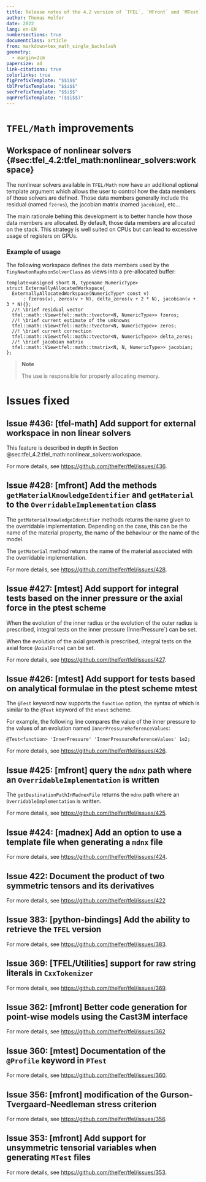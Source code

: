 ```yaml
---
title: Release notes of the 4.2 version of `TFEL`, `MFront` and `MTest`
author: Thomas Helfer
date: 2022
lang: en-EN
numbersections: true
documentclass: article
from: markdown+tex_math_single_backslash
geometry:
  - margin=2cm
papersize: a4
link-citations: true
colorlinks: true
figPrefixTemplate: "$$i$$"
tblPrefixTemplate: "$$i$$"
secPrefixTemplate: "$$i$$"
eqnPrefixTemplate: "($$i$$)"
---
```


# `TFEL/Math` improvements

## Workspace of nonlinear solvers {#sec:tfel_4.2:tfel_math:nonlinear_solvers:workspace}

The nonlinear solvers available in `TFEL/Math` now have an additional
optional template argument which allows the user to control how the data
members of those solvers are defined. Those data members generally
include the residual (named `fzeros`), the jacobian matrix (named
`jacobian`), etc...

The main rationale behing this development is to better handle how those
data members are allocated. By default, those data members are allocated
on the stack. This strategy is well suited on CPUs but can lead to
excessive usage of registers on GPUs.

### Example of usage

The following workspace defines the data members used by the
`TinyNewtonRaphsonSolverClass` as views into a pre-allocated buffer:

~~~~{.cxx}
template<unsigned short N, typename NumericType>
struct ExternallyAllocatedWorkspace{
  ExternallyAllocatedWorkspace(NumericType* const v)
      : fzeros(v), zeros(v + N), delta_zeros(v + 2 * N), jacobian(v + 3 * N){};
  //! \brief residual vector
  tfel::math::View<tfel::math::tvector<N, NumericType>> fzeros;
  //! \brief current estimate of the unknowns
  tfel::math::View<tfel::math::tvector<N, NumericType>> zeros;
  //! \brief current correction
  tfel::math::View<tfel::math::tvector<N, NumericType>> delta_zeros;
  //! \brief jacobian matrix
  tfel::math::View<tfel::math::tmatrix<N, N, NumericType>> jacobian;
};
~~~~

> **Note**
>
> The use is responsible for properly allocating memory.

# Issues fixed

## Issue #436: [tfel-math] Add support for external workspace in non linear solvers

This feature is described in depth in Section
@sec:tfel_4.2:tfel_math:nonlinear_solvers:workspace.

For more details, see <https://github.com/thelfer/tfel/issues/436>.

## Issue #428: [mfront] Add the methods `getMaterialKnowledgeIdentifier` and `getMaterial` to the `OverridableImplementation` class

The `getMaterialKnowledgeIdentifier` methods returns the name given to
the overridable implementation. Depending on the case, this can be the
name of the material property, the name of the behaviour or the name of
the model.

The `getMaterial` method returns the name of the material associated
with the overridable implementation.

For more details, see <https://github.com/thelfer/tfel/issues/428>.

## Issue #427: [mtest] Add support for integral tests based on the inner pressure or the axial force in the ptest scheme

When the evolution of the inner radius or the evolution of the outer
radius is prescribed, integral tests on the inner pressure
(InnerPressure`) can be set.

When the evolution of the axial growth is prescribed, integral tests on
the axial force (`AxialForce`) can be set.

For more details, see <https://github.com/thelfer/tfel/issues/427>.

## Issue #426: [mtest] Add support for tests based on analytical formulae in the ptest scheme mtest

The `@Test` keyword now supports the `function` option, the syntax of
which is similar to the `@Test` keyword of the `mtest` scheme.

For example, the following line compares the value of the inner pressure
to the values of an evolution named `InnerPressureReferenceValues`:

~~~~{.cxx}
@Test<function> 'InnerPressure' 'InnerPressureReferenceValues' 1e2;
~~~~

For more details, see <https://github.com/thelfer/tfel/issues/426>.

## Issue #425: [mfront] query the `mdnx` path where an `OverridableImplementation` is written

The `getDestinationPathInMadnexFile` returns the `mdnx` path where an
`OverridableImplementation` is written.

For more details, see <https://github.com/thelfer/tfel/issues/425>.

## Issue #424: [madnex] Add an option to use a template file when generating a `mdnx` file

For more details, see <https://github.com/thelfer/tfel/issues/424>.

## Issue 422: Document the product of two symmetric tensors and its derivatives

For more details, see <https://github.com/thelfer/tfel/issues/422>

## Issue 383: [python-bindings] Add the ability to retrieve the `TFEL` version

For more details, see <https://github.com/thelfer/tfel/issues/383>.

## Issue 369: [TFEL/Utilities] support for raw string literals in `CxxTokenizer`

For more details, see <https://github.com/thelfer/tfel/issues/369>.

## Issue 362: [mfront] Better code generation for point-wise models using the Cast3M interface 

For more details, see <https://github.com/thelfer/tfel/issues/362>

## Issue 360: [mtest] Documentation of the  `@Profile` keyword in `PTest`

For more details, see <https://github.com/thelfer/tfel/issues/360>.

## Issue 356:  [mfront] modification of the Gurson-Tvergaard-Needleman stress criterion

For more details, see <https://github.com/thelfer/tfel/issues/356>.

## Issue 353: [mfront] Add support for unsymmetric tensorial variables when generating `MTest` files

For more details, see <https://github.com/thelfer/tfel/issues/353>.
